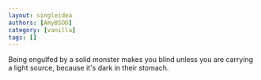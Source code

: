 ```yaml
---
layout: singleidea
authors: [AmyBSOD]
category: [vanilla]
tags: []
---
```

Being engulfed by a solid monster makes you blind unless you are carrying a light source, because it's dark in their stomach.
